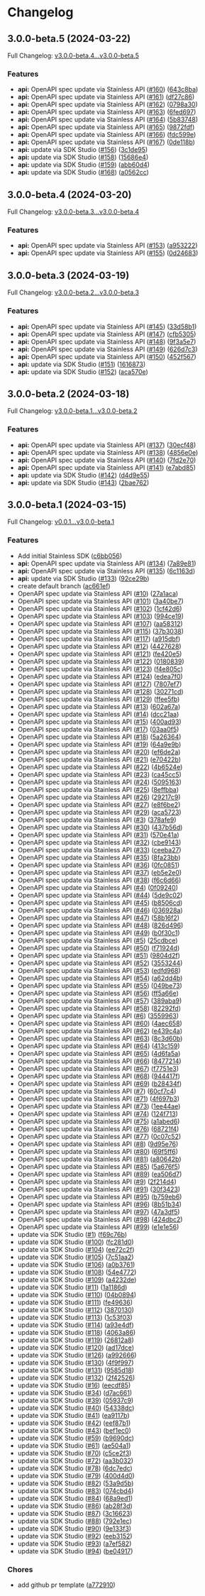 # Changelog

## 3.0.0-beta.5 (2024-03-22)

Full Changelog: [v3.0.0-beta.4...v3.0.0-beta.5](https://github.com/cloudflare/cloudflare-python/compare/v3.0.0-beta.4...v3.0.0-beta.5)

### Features

* **api:** OpenAPI spec update via Stainless API ([#160](https://github.com/cloudflare/cloudflare-python/issues/160)) ([643c8ba](https://github.com/cloudflare/cloudflare-python/commit/643c8ba84324e07b43eb93fe62b1838bf1ff2abf))
* **api:** OpenAPI spec update via Stainless API ([#161](https://github.com/cloudflare/cloudflare-python/issues/161)) ([df27c86](https://github.com/cloudflare/cloudflare-python/commit/df27c862c5679893d137f93a40ff311c8dab379f))
* **api:** OpenAPI spec update via Stainless API ([#162](https://github.com/cloudflare/cloudflare-python/issues/162)) ([0798a30](https://github.com/cloudflare/cloudflare-python/commit/0798a30695a05d5b0287f09e50c340d916ceb8c1))
* **api:** OpenAPI spec update via Stainless API ([#163](https://github.com/cloudflare/cloudflare-python/issues/163)) ([6fed697](https://github.com/cloudflare/cloudflare-python/commit/6fed697d19f554b1da5852f88f823f187c5afe03))
* **api:** OpenAPI spec update via Stainless API ([#164](https://github.com/cloudflare/cloudflare-python/issues/164)) ([5b83748](https://github.com/cloudflare/cloudflare-python/commit/5b837480481d86a1dfde84aa51fcbc4d94faf273))
* **api:** OpenAPI spec update via Stainless API ([#165](https://github.com/cloudflare/cloudflare-python/issues/165)) ([9872fdf](https://github.com/cloudflare/cloudflare-python/commit/9872fdfdedd7890d829755070a4b8617c275974a))
* **api:** OpenAPI spec update via Stainless API ([#166](https://github.com/cloudflare/cloudflare-python/issues/166)) ([fdc599e](https://github.com/cloudflare/cloudflare-python/commit/fdc599eb4803544505bd07f8359705373808efb2))
* **api:** OpenAPI spec update via Stainless API ([#167](https://github.com/cloudflare/cloudflare-python/issues/167)) ([0de118b](https://github.com/cloudflare/cloudflare-python/commit/0de118b0b3137fd3bbf41bd10fc9080f76c2632a))
* **api:** update via SDK Studio ([#156](https://github.com/cloudflare/cloudflare-python/issues/156)) ([3c1de95](https://github.com/cloudflare/cloudflare-python/commit/3c1de95c64fa9bf729385a73797286a9cece4aef))
* **api:** update via SDK Studio ([#158](https://github.com/cloudflare/cloudflare-python/issues/158)) ([15686e4](https://github.com/cloudflare/cloudflare-python/commit/15686e43fbade3aeeddde96b4bddca8c4c234afa))
* **api:** update via SDK Studio ([#159](https://github.com/cloudflare/cloudflare-python/issues/159)) ([abb60d4](https://github.com/cloudflare/cloudflare-python/commit/abb60d42cd24133dfc8e9e26bb42c8031333939c))
* **api:** update via SDK Studio ([#168](https://github.com/cloudflare/cloudflare-python/issues/168)) ([a0562cc](https://github.com/cloudflare/cloudflare-python/commit/a0562ccea6066c7408e3ba5068201f51f371ee06))

## 3.0.0-beta.4 (2024-03-20)

Full Changelog: [v3.0.0-beta.3...v3.0.0-beta.4](https://github.com/cloudflare/cloudflare-python/compare/v3.0.0-beta.3...v3.0.0-beta.4)

### Features

* **api:** OpenAPI spec update via Stainless API ([#153](https://github.com/cloudflare/cloudflare-python/issues/153)) ([a953222](https://github.com/cloudflare/cloudflare-python/commit/a953222e49491b1940c19003bf712f1e6fdc6b0a))
* **api:** OpenAPI spec update via Stainless API ([#155](https://github.com/cloudflare/cloudflare-python/issues/155)) ([0d24683](https://github.com/cloudflare/cloudflare-python/commit/0d246838daf95d8803c4b0385efd21037cb9ee2e))

## 3.0.0-beta.3 (2024-03-19)

Full Changelog: [v3.0.0-beta.2...v3.0.0-beta.3](https://github.com/cloudflare/cloudflare-python/compare/v3.0.0-beta.2...v3.0.0-beta.3)

### Features

* **api:** OpenAPI spec update via Stainless API ([#145](https://github.com/cloudflare/cloudflare-python/issues/145)) ([33d58b1](https://github.com/cloudflare/cloudflare-python/commit/33d58b178fc2249fa8f6da32be863b5b7acfe4ab))
* **api:** OpenAPI spec update via Stainless API ([#147](https://github.com/cloudflare/cloudflare-python/issues/147)) ([cfb5305](https://github.com/cloudflare/cloudflare-python/commit/cfb5305aa11c7bca12d8f4c107e5c0abd62493ce))
* **api:** OpenAPI spec update via Stainless API ([#148](https://github.com/cloudflare/cloudflare-python/issues/148)) ([9f3a5e7](https://github.com/cloudflare/cloudflare-python/commit/9f3a5e7f010ab9e8544ac8132ce7fff857b72b59))
* **api:** OpenAPI spec update via Stainless API ([#149](https://github.com/cloudflare/cloudflare-python/issues/149)) ([626d7c3](https://github.com/cloudflare/cloudflare-python/commit/626d7c354caeb131738f7f42954da25d7166b969))
* **api:** OpenAPI spec update via Stainless API ([#150](https://github.com/cloudflare/cloudflare-python/issues/150)) ([452f567](https://github.com/cloudflare/cloudflare-python/commit/452f5678f486bcf483a604dc3dbc0a89d92e71f4))
* **api:** update via SDK Studio ([#151](https://github.com/cloudflare/cloudflare-python/issues/151)) ([1616873](https://github.com/cloudflare/cloudflare-python/commit/16168738ee91f8b5ef57470c5cc93b34d3eccda6))
* **api:** update via SDK Studio ([#152](https://github.com/cloudflare/cloudflare-python/issues/152)) ([aca570e](https://github.com/cloudflare/cloudflare-python/commit/aca570e2d13ad8bbef9fe8595d119d9e78c6bdc9))

## 3.0.0-beta.2 (2024-03-18)

Full Changelog: [v3.0.0-beta.1...v3.0.0-beta.2](https://github.com/cloudflare/cloudflare-python/compare/v3.0.0-beta.1...v3.0.0-beta.2)

### Features

* **api:** OpenAPI spec update via Stainless API ([#137](https://github.com/cloudflare/cloudflare-python/issues/137)) ([30ecf48](https://github.com/cloudflare/cloudflare-python/commit/30ecf488b1fe2305f7fd22fed8fa667052ca4c0e))
* **api:** OpenAPI spec update via Stainless API ([#138](https://github.com/cloudflare/cloudflare-python/issues/138)) ([4856e0e](https://github.com/cloudflare/cloudflare-python/commit/4856e0e4af5b57bce918aec60eb44f8690512734))
* **api:** OpenAPI spec update via Stainless API ([#140](https://github.com/cloudflare/cloudflare-python/issues/140)) ([7fd2e70](https://github.com/cloudflare/cloudflare-python/commit/7fd2e70044307b590cc3bfc2085321c68c8753f4))
* **api:** OpenAPI spec update via Stainless API ([#141](https://github.com/cloudflare/cloudflare-python/issues/141)) ([e7abd85](https://github.com/cloudflare/cloudflare-python/commit/e7abd856623e8d4a63ef6166bed7781875771701))
* **api:** update via SDK Studio ([#142](https://github.com/cloudflare/cloudflare-python/issues/142)) ([d4d9e55](https://github.com/cloudflare/cloudflare-python/commit/d4d9e55eb214c6fa23b1ffb764fe286298b331b9))
* **api:** update via SDK Studio ([#143](https://github.com/cloudflare/cloudflare-python/issues/143)) ([2bae762](https://github.com/cloudflare/cloudflare-python/commit/2bae762927071a1c33647100e60ac43341fe7773))

## 3.0.0-beta.1 (2024-03-15)

Full Changelog: [v0.0.1...v3.0.0-beta.1](https://github.com/cloudflare/cloudflare-python/compare/v0.0.1...v3.0.0-beta.1)

### Features

* Add initial Stainless SDK ([c6bb056](https://github.com/cloudflare/cloudflare-python/commit/c6bb0560d076b63668364df8d8b5140220691eba))
* **api:** OpenAPI spec update via Stainless API ([#134](https://github.com/cloudflare/cloudflare-python/issues/134)) ([7a89e81](https://github.com/cloudflare/cloudflare-python/commit/7a89e81c93f11cbc124478ad5ff7497721e43f2b))
* **api:** OpenAPI spec update via Stainless API ([#135](https://github.com/cloudflare/cloudflare-python/issues/135)) ([6c1163d](https://github.com/cloudflare/cloudflare-python/commit/6c1163db0905b16798f5bd3f015174714d1bd6ee))
* **api:** update via SDK Studio ([#133](https://github.com/cloudflare/cloudflare-python/issues/133)) ([92ce29b](https://github.com/cloudflare/cloudflare-python/commit/92ce29b44d36c09014b8de152a8526f9fdf08f74))
* create default branch ([ac661ef](https://github.com/cloudflare/cloudflare-python/commit/ac661efa84535f75545a6f700c79862bc34826b5))
* OpenAPI spec update via Stainless API ([#10](https://github.com/cloudflare/cloudflare-python/issues/10)) ([27a1aca](https://github.com/cloudflare/cloudflare-python/commit/27a1acaee0ee2a36ba1b44d73a76d47ccbc9366f))
* OpenAPI spec update via Stainless API ([#101](https://github.com/cloudflare/cloudflare-python/issues/101)) ([3a40be7](https://github.com/cloudflare/cloudflare-python/commit/3a40be730812354af46b0b4fac7f15d7e53f3552))
* OpenAPI spec update via Stainless API ([#102](https://github.com/cloudflare/cloudflare-python/issues/102)) ([1cf42d6](https://github.com/cloudflare/cloudflare-python/commit/1cf42d6ae76093fa54ff35446704b13d1d02f57f))
* OpenAPI spec update via Stainless API ([#103](https://github.com/cloudflare/cloudflare-python/issues/103)) ([994ce19](https://github.com/cloudflare/cloudflare-python/commit/994ce19d42b5a731be3f58027be01a74f5e79697))
* OpenAPI spec update via Stainless API ([#107](https://github.com/cloudflare/cloudflare-python/issues/107)) ([aa58312](https://github.com/cloudflare/cloudflare-python/commit/aa583121b993636c13e8ddc684603b54b387a206))
* OpenAPI spec update via Stainless API ([#115](https://github.com/cloudflare/cloudflare-python/issues/115)) ([37b3038](https://github.com/cloudflare/cloudflare-python/commit/37b30382a38e15f031482e70487be0c76f496fa5))
* OpenAPI spec update via Stainless API ([#117](https://github.com/cloudflare/cloudflare-python/issues/117)) ([a915dbf](https://github.com/cloudflare/cloudflare-python/commit/a915dbfcf0cef18f6da15d480372be4db25583dd))
* OpenAPI spec update via Stainless API ([#12](https://github.com/cloudflare/cloudflare-python/issues/12)) ([4427628](https://github.com/cloudflare/cloudflare-python/commit/44276283da6b80ac9f9f97d1ef2c77ec7135633a))
* OpenAPI spec update via Stainless API ([#121](https://github.com/cloudflare/cloudflare-python/issues/121)) ([fe420e5](https://github.com/cloudflare/cloudflare-python/commit/fe420e57b0d95daff403b871cfb4a1c3ca4cc8b0))
* OpenAPI spec update via Stainless API ([#122](https://github.com/cloudflare/cloudflare-python/issues/122)) ([0180839](https://github.com/cloudflare/cloudflare-python/commit/01808399b7a39ac06107ed63ec44e556aaf7fbf1))
* OpenAPI spec update via Stainless API ([#123](https://github.com/cloudflare/cloudflare-python/issues/123)) ([f4e805c](https://github.com/cloudflare/cloudflare-python/commit/f4e805c88bd7b3a863c819b8cdd8d41fdacc066f))
* OpenAPI spec update via Stainless API ([#124](https://github.com/cloudflare/cloudflare-python/issues/124)) ([edea7f0](https://github.com/cloudflare/cloudflare-python/commit/edea7f0ed63a78f9dd509a85af5dea55c7fd84f8))
* OpenAPI spec update via Stainless API ([#127](https://github.com/cloudflare/cloudflare-python/issues/127)) ([7807ef7](https://github.com/cloudflare/cloudflare-python/commit/7807ef75c597d6a28703427d182c23b827e86db8))
* OpenAPI spec update via Stainless API ([#128](https://github.com/cloudflare/cloudflare-python/issues/128)) ([30271cd](https://github.com/cloudflare/cloudflare-python/commit/30271cd4fd04c43669d341cee3278c90751a8b9d))
* OpenAPI spec update via Stainless API ([#129](https://github.com/cloudflare/cloudflare-python/issues/129)) ([ffee5fb](https://github.com/cloudflare/cloudflare-python/commit/ffee5fb3d680a688b2a79676bd07c77f1a1b9eb6))
* OpenAPI spec update via Stainless API ([#13](https://github.com/cloudflare/cloudflare-python/issues/13)) ([602a67a](https://github.com/cloudflare/cloudflare-python/commit/602a67a65d78c2c8a2a8d85a85da2f7ecf2519dd))
* OpenAPI spec update via Stainless API ([#14](https://github.com/cloudflare/cloudflare-python/issues/14)) ([dcc21aa](https://github.com/cloudflare/cloudflare-python/commit/dcc21aa98f30df4fd0f441ce63d0904786dc01ad))
* OpenAPI spec update via Stainless API ([#15](https://github.com/cloudflare/cloudflare-python/issues/15)) ([400ad93](https://github.com/cloudflare/cloudflare-python/commit/400ad9335464875a924b4310d2a20ff29dfa3ac2))
* OpenAPI spec update via Stainless API ([#17](https://github.com/cloudflare/cloudflare-python/issues/17)) ([03aa0f5](https://github.com/cloudflare/cloudflare-python/commit/03aa0f52fc25ad114cca45895557dc3596332664))
* OpenAPI spec update via Stainless API ([#18](https://github.com/cloudflare/cloudflare-python/issues/18)) ([5a26364](https://github.com/cloudflare/cloudflare-python/commit/5a26364ad5ca07abce8cce308f0a4986bde807b2))
* OpenAPI spec update via Stainless API ([#19](https://github.com/cloudflare/cloudflare-python/issues/19)) ([64a9e9b](https://github.com/cloudflare/cloudflare-python/commit/64a9e9b34b25cc739e7e0507bdad5b945a6382d6))
* OpenAPI spec update via Stainless API ([#20](https://github.com/cloudflare/cloudflare-python/issues/20)) ([ef6de2a](https://github.com/cloudflare/cloudflare-python/commit/ef6de2a9b24312e07cadfb98701992c1b8051b2f))
* OpenAPI spec update via Stainless API ([#21](https://github.com/cloudflare/cloudflare-python/issues/21)) ([e70422b](https://github.com/cloudflare/cloudflare-python/commit/e70422bc56b868be37656ea883d7cc503018e88a))
* OpenAPI spec update via Stainless API ([#22](https://github.com/cloudflare/cloudflare-python/issues/22)) ([4b6524e](https://github.com/cloudflare/cloudflare-python/commit/4b6524e23942ee871aceeb219ac598592669a3d7))
* OpenAPI spec update via Stainless API ([#23](https://github.com/cloudflare/cloudflare-python/issues/23)) ([ca45cc5](https://github.com/cloudflare/cloudflare-python/commit/ca45cc56dd8b63bba2e42c334959ff62fdca0669))
* OpenAPI spec update via Stainless API ([#24](https://github.com/cloudflare/cloudflare-python/issues/24)) ([5095163](https://github.com/cloudflare/cloudflare-python/commit/5095163353db54e0cfd15ffca3de92d966eefa14))
* OpenAPI spec update via Stainless API ([#25](https://github.com/cloudflare/cloudflare-python/issues/25)) ([8effbba](https://github.com/cloudflare/cloudflare-python/commit/8effbba64c2334639154259d8e42a931c294e39e))
* OpenAPI spec update via Stainless API ([#26](https://github.com/cloudflare/cloudflare-python/issues/26)) ([29217c9](https://github.com/cloudflare/cloudflare-python/commit/29217c99010fe967c5c294acc0a18037272ba5d1))
* OpenAPI spec update via Stainless API ([#27](https://github.com/cloudflare/cloudflare-python/issues/27)) ([e8f6be2](https://github.com/cloudflare/cloudflare-python/commit/e8f6be2751a7c1cb96ab0187414ac8ee94fb74d6))
* OpenAPI spec update via Stainless API ([#29](https://github.com/cloudflare/cloudflare-python/issues/29)) ([aca5723](https://github.com/cloudflare/cloudflare-python/commit/aca57232e107336892c570b68f7b23a251d03019))
* OpenAPI spec update via Stainless API ([#3](https://github.com/cloudflare/cloudflare-python/issues/3)) ([378afe9](https://github.com/cloudflare/cloudflare-python/commit/378afe990e4be8811ce51651ff4c521984a8e2a1))
* OpenAPI spec update via Stainless API ([#30](https://github.com/cloudflare/cloudflare-python/issues/30)) ([437b56d](https://github.com/cloudflare/cloudflare-python/commit/437b56daf7a1d6fd91277d831ae74d7cecffd269))
* OpenAPI spec update via Stainless API ([#31](https://github.com/cloudflare/cloudflare-python/issues/31)) ([570e41a](https://github.com/cloudflare/cloudflare-python/commit/570e41a8293722e0499571c8869cba8f27f39340))
* OpenAPI spec update via Stainless API ([#32](https://github.com/cloudflare/cloudflare-python/issues/32)) ([cbe9143](https://github.com/cloudflare/cloudflare-python/commit/cbe914378c276175b43f56b9ce9777ab20b38cbc))
* OpenAPI spec update via Stainless API ([#33](https://github.com/cloudflare/cloudflare-python/issues/33)) ([ceeba27](https://github.com/cloudflare/cloudflare-python/commit/ceeba271e3203d63fae71a27fb5159f9e3150e98))
* OpenAPI spec update via Stainless API ([#35](https://github.com/cloudflare/cloudflare-python/issues/35)) ([8fa23bb](https://github.com/cloudflare/cloudflare-python/commit/8fa23bb7951d0da6751b19dd88b5b247e72c1f89))
* OpenAPI spec update via Stainless API ([#36](https://github.com/cloudflare/cloudflare-python/issues/36)) ([0fc0851](https://github.com/cloudflare/cloudflare-python/commit/0fc0851069322cb46c5b9da70de392ad3007b0f0))
* OpenAPI spec update via Stainless API ([#37](https://github.com/cloudflare/cloudflare-python/issues/37)) ([eb5e2e0](https://github.com/cloudflare/cloudflare-python/commit/eb5e2e06aeb74d9d2e75da5d6e194c81cf801caa))
* OpenAPI spec update via Stainless API ([#38](https://github.com/cloudflare/cloudflare-python/issues/38)) ([f6c6d66](https://github.com/cloudflare/cloudflare-python/commit/f6c6d6658049274ff5b7df43197128209a1741af))
* OpenAPI spec update via Stainless API ([#4](https://github.com/cloudflare/cloudflare-python/issues/4)) ([0f09240](https://github.com/cloudflare/cloudflare-python/commit/0f09240f33f822c75e718b8e7979fec42d7bc399))
* OpenAPI spec update via Stainless API ([#44](https://github.com/cloudflare/cloudflare-python/issues/44)) ([5de9c02](https://github.com/cloudflare/cloudflare-python/commit/5de9c02b6abb6b25559154ce24d245611d1b8233))
* OpenAPI spec update via Stainless API ([#45](https://github.com/cloudflare/cloudflare-python/issues/45)) ([b8506cd](https://github.com/cloudflare/cloudflare-python/commit/b8506cd7d8b800e714403a80b4e55ab07d38aae7))
* OpenAPI spec update via Stainless API ([#46](https://github.com/cloudflare/cloudflare-python/issues/46)) ([036928a](https://github.com/cloudflare/cloudflare-python/commit/036928a4ee91bfde82134d9f4b4c53c5377a6eec))
* OpenAPI spec update via Stainless API ([#47](https://github.com/cloudflare/cloudflare-python/issues/47)) ([58b16f2](https://github.com/cloudflare/cloudflare-python/commit/58b16f2ed06e3bd0fe093ef45c99678df7a70bb3))
* OpenAPI spec update via Stainless API ([#48](https://github.com/cloudflare/cloudflare-python/issues/48)) ([826d496](https://github.com/cloudflare/cloudflare-python/commit/826d4969a8949128308552e67ddf0f5ee8ffb2fb))
* OpenAPI spec update via Stainless API ([#49](https://github.com/cloudflare/cloudflare-python/issues/49)) ([b0f30c1](https://github.com/cloudflare/cloudflare-python/commit/b0f30c1ebe918477cf4c7a5a7191acb1ffa78e76))
* OpenAPI spec update via Stainless API ([#5](https://github.com/cloudflare/cloudflare-python/issues/5)) ([25cdbce](https://github.com/cloudflare/cloudflare-python/commit/25cdbced97a207b07c1856dbc83f58ce6add83be))
* OpenAPI spec update via Stainless API ([#50](https://github.com/cloudflare/cloudflare-python/issues/50)) ([f71924d](https://github.com/cloudflare/cloudflare-python/commit/f71924d3c0b439ebe309e059b6cbaa366bb4a7a6))
* OpenAPI spec update via Stainless API ([#51](https://github.com/cloudflare/cloudflare-python/issues/51)) ([9804d2f](https://github.com/cloudflare/cloudflare-python/commit/9804d2fbd6a46c9c8c8f84964a1f260e895ed38c))
* OpenAPI spec update via Stainless API ([#52](https://github.com/cloudflare/cloudflare-python/issues/52)) ([3553244](https://github.com/cloudflare/cloudflare-python/commit/3553244147974559d855cd13b6e8c3475ce6d396))
* OpenAPI spec update via Stainless API ([#53](https://github.com/cloudflare/cloudflare-python/issues/53)) ([edfd968](https://github.com/cloudflare/cloudflare-python/commit/edfd9688c3aeaeec684ac704b8703027c636a0d9))
* OpenAPI spec update via Stainless API ([#54](https://github.com/cloudflare/cloudflare-python/issues/54)) ([a62dd4b](https://github.com/cloudflare/cloudflare-python/commit/a62dd4b276479ea36f5ede267ba841485edbb528))
* OpenAPI spec update via Stainless API ([#55](https://github.com/cloudflare/cloudflare-python/issues/55)) ([049be73](https://github.com/cloudflare/cloudflare-python/commit/049be7347f5d1fef2bc92fff73d3ef383cacc9ea))
* OpenAPI spec update via Stainless API ([#56](https://github.com/cloudflare/cloudflare-python/issues/56)) ([ff5a66e](https://github.com/cloudflare/cloudflare-python/commit/ff5a66ea0793b24137045b2e00ff5de2be17d862))
* OpenAPI spec update via Stainless API ([#57](https://github.com/cloudflare/cloudflare-python/issues/57)) ([389aba9](https://github.com/cloudflare/cloudflare-python/commit/389aba9588d58f6583b95f9a4a213a02fafddbdd))
* OpenAPI spec update via Stainless API ([#58](https://github.com/cloudflare/cloudflare-python/issues/58)) ([82292fd](https://github.com/cloudflare/cloudflare-python/commit/82292fdd77a870728585bc8fb66e956c427465dc))
* OpenAPI spec update via Stainless API ([#6](https://github.com/cloudflare/cloudflare-python/issues/6)) ([3559963](https://github.com/cloudflare/cloudflare-python/commit/35599638a8eb7dfce0c612006fc23f5ebe593b77))
* OpenAPI spec update via Stainless API ([#60](https://github.com/cloudflare/cloudflare-python/issues/60)) ([4aec658](https://github.com/cloudflare/cloudflare-python/commit/4aec658151225747d4e30cabf12734417f23a323))
* OpenAPI spec update via Stainless API ([#62](https://github.com/cloudflare/cloudflare-python/issues/62)) ([e439c4a](https://github.com/cloudflare/cloudflare-python/commit/e439c4a4179a55d4f79de6e12d0f78825e26d00d))
* OpenAPI spec update via Stainless API ([#63](https://github.com/cloudflare/cloudflare-python/issues/63)) ([8c3d60b](https://github.com/cloudflare/cloudflare-python/commit/8c3d60b3e87323ed154395f53d417baa5314a051))
* OpenAPI spec update via Stainless API ([#64](https://github.com/cloudflare/cloudflare-python/issues/64)) ([413c159](https://github.com/cloudflare/cloudflare-python/commit/413c1596e1e930376d9e0c308f5ed5b9dd823bd0))
* OpenAPI spec update via Stainless API ([#65](https://github.com/cloudflare/cloudflare-python/issues/65)) ([4d6fa5a](https://github.com/cloudflare/cloudflare-python/commit/4d6fa5a5f6538a67c9d89df0d3f4c0fc231094bb))
* OpenAPI spec update via Stainless API ([#66](https://github.com/cloudflare/cloudflare-python/issues/66)) ([8477214](https://github.com/cloudflare/cloudflare-python/commit/84772143d7dc420e5bec74dad51062827fdf0427))
* OpenAPI spec update via Stainless API ([#67](https://github.com/cloudflare/cloudflare-python/issues/67)) ([f7751e3](https://github.com/cloudflare/cloudflare-python/commit/f7751e3588c17d28e62f21df6018b45e0a160e40))
* OpenAPI spec update via Stainless API ([#68](https://github.com/cloudflare/cloudflare-python/issues/68)) ([944417f](https://github.com/cloudflare/cloudflare-python/commit/944417fbff03115814be8d5d48bdf6c5e9edf779))
* OpenAPI spec update via Stainless API ([#69](https://github.com/cloudflare/cloudflare-python/issues/69)) ([b28434f](https://github.com/cloudflare/cloudflare-python/commit/b28434fd66addff044c416b1892915f60b0c9b20))
* OpenAPI spec update via Stainless API ([#7](https://github.com/cloudflare/cloudflare-python/issues/7)) ([60cf7c4](https://github.com/cloudflare/cloudflare-python/commit/60cf7c4d19fcc44a3e0a192e8ddcfb76004dca8d))
* OpenAPI spec update via Stainless API ([#71](https://github.com/cloudflare/cloudflare-python/issues/71)) ([4f697b3](https://github.com/cloudflare/cloudflare-python/commit/4f697b33cfdeaa628d8625416c7bb087451566b6))
* OpenAPI spec update via Stainless API ([#73](https://github.com/cloudflare/cloudflare-python/issues/73)) ([1ee44ae](https://github.com/cloudflare/cloudflare-python/commit/1ee44ae27862e34c7a5f6d376e0515a36a50f7a1))
* OpenAPI spec update via Stainless API ([#74](https://github.com/cloudflare/cloudflare-python/issues/74)) ([124f713](https://github.com/cloudflare/cloudflare-python/commit/124f713b5c945a4196769dab76641264ca2ae5fb))
* OpenAPI spec update via Stainless API ([#75](https://github.com/cloudflare/cloudflare-python/issues/75)) ([a1abed6](https://github.com/cloudflare/cloudflare-python/commit/a1abed6a146e8d5977079b1de08669fd76b1a3ed))
* OpenAPI spec update via Stainless API ([#76](https://github.com/cloudflare/cloudflare-python/issues/76)) ([68721f4](https://github.com/cloudflare/cloudflare-python/commit/68721f43df5df1f1b2575815541bb9ce111684ed))
* OpenAPI spec update via Stainless API ([#77](https://github.com/cloudflare/cloudflare-python/issues/77)) ([0c07c52](https://github.com/cloudflare/cloudflare-python/commit/0c07c523adcd74aeb02378889c6558e0965e2885))
* OpenAPI spec update via Stainless API ([#8](https://github.com/cloudflare/cloudflare-python/issues/8)) ([9d95e76](https://github.com/cloudflare/cloudflare-python/commit/9d95e76dbfd9d261593aec3ac4792d2fdacf6a00))
* OpenAPI spec update via Stainless API ([#80](https://github.com/cloudflare/cloudflare-python/issues/80)) ([69f5ff6](https://github.com/cloudflare/cloudflare-python/commit/69f5ff625dbe136327746d855df7f373ff92a807))
* OpenAPI spec update via Stainless API ([#81](https://github.com/cloudflare/cloudflare-python/issues/81)) ([a80642b](https://github.com/cloudflare/cloudflare-python/commit/a80642b9a5441378a3c903dc153f84e3774964b7))
* OpenAPI spec update via Stainless API ([#85](https://github.com/cloudflare/cloudflare-python/issues/85)) ([5a676f5](https://github.com/cloudflare/cloudflare-python/commit/5a676f5b0a7186cf97d3025b8062f20d8b7db7e4))
* OpenAPI spec update via Stainless API ([#89](https://github.com/cloudflare/cloudflare-python/issues/89)) ([ea506d7](https://github.com/cloudflare/cloudflare-python/commit/ea506d71ee987b2dfe59cb7b7b407ae888b05357))
* OpenAPI spec update via Stainless API ([#9](https://github.com/cloudflare/cloudflare-python/issues/9)) ([2f214d4](https://github.com/cloudflare/cloudflare-python/commit/2f214d4c05b58a7eed2b0874009f7e51adbd8e52))
* OpenAPI spec update via Stainless API ([#91](https://github.com/cloudflare/cloudflare-python/issues/91)) ([30f3423](https://github.com/cloudflare/cloudflare-python/commit/30f3423a0dc65913f96247069f5393a4e1a2ad65))
* OpenAPI spec update via Stainless API ([#95](https://github.com/cloudflare/cloudflare-python/issues/95)) ([b759eb6](https://github.com/cloudflare/cloudflare-python/commit/b759eb6216eaffda5e1f5b9af71b5927b786ec79))
* OpenAPI spec update via Stainless API ([#96](https://github.com/cloudflare/cloudflare-python/issues/96)) ([8b51b34](https://github.com/cloudflare/cloudflare-python/commit/8b51b34530a38fd2069c8bcc0838582b02723b2f))
* OpenAPI spec update via Stainless API ([#97](https://github.com/cloudflare/cloudflare-python/issues/97)) ([47a3df5](https://github.com/cloudflare/cloudflare-python/commit/47a3df51773e7428370b7837ede2efa9e5bf74dd))
* OpenAPI spec update via Stainless API ([#98](https://github.com/cloudflare/cloudflare-python/issues/98)) ([424dbc2](https://github.com/cloudflare/cloudflare-python/commit/424dbc2372b985e8d0217a1562f3d07be5ea1b6f))
* OpenAPI spec update via Stainless API ([#99](https://github.com/cloudflare/cloudflare-python/issues/99)) ([e1e1e56](https://github.com/cloudflare/cloudflare-python/commit/e1e1e564d762e3c4f63c9f617051841ae1186c13))
* update via SDK Studio ([#1](https://github.com/cloudflare/cloudflare-python/issues/1)) ([f69c76b](https://github.com/cloudflare/cloudflare-python/commit/f69c76b518077890eb800f7c6f272d18e8f3cf3f))
* update via SDK Studio ([#100](https://github.com/cloudflare/cloudflare-python/issues/100)) ([fc281d0](https://github.com/cloudflare/cloudflare-python/commit/fc281d0e2eba3c78f9ee2240c0f84eb51e8453eb))
* update via SDK Studio ([#104](https://github.com/cloudflare/cloudflare-python/issues/104)) ([ee72c2f](https://github.com/cloudflare/cloudflare-python/commit/ee72c2ff19fbec6cb31eb594f834593af6ae3f6e))
* update via SDK Studio ([#105](https://github.com/cloudflare/cloudflare-python/issues/105)) ([7c51aa2](https://github.com/cloudflare/cloudflare-python/commit/7c51aa21e74ec556f48b8b386152e1861f2bf0d7))
* update via SDK Studio ([#106](https://github.com/cloudflare/cloudflare-python/issues/106)) ([a0b3761](https://github.com/cloudflare/cloudflare-python/commit/a0b37611dc47230ed232f841bf7893bd60b4d1e6))
* update via SDK Studio ([#108](https://github.com/cloudflare/cloudflare-python/issues/108)) ([54e4772](https://github.com/cloudflare/cloudflare-python/commit/54e4772b8eda2b8ab8a8becb72a2f26c9df7a0f9))
* update via SDK Studio ([#109](https://github.com/cloudflare/cloudflare-python/issues/109)) ([a4232de](https://github.com/cloudflare/cloudflare-python/commit/a4232de00d3426ba7cc9cb21f76486a62384bb7e))
* update via SDK Studio ([#11](https://github.com/cloudflare/cloudflare-python/issues/11)) ([1a1186d](https://github.com/cloudflare/cloudflare-python/commit/1a1186d980190b0d68d6825fb8408af15bfa7cd5))
* update via SDK Studio ([#110](https://github.com/cloudflare/cloudflare-python/issues/110)) ([04b0894](https://github.com/cloudflare/cloudflare-python/commit/04b08940392e42222653c7a41c9cbaa1ea52d830))
* update via SDK Studio ([#111](https://github.com/cloudflare/cloudflare-python/issues/111)) ([fe49636](https://github.com/cloudflare/cloudflare-python/commit/fe49636b9482b23381a93d5cf7a7475edf2ed6f2))
* update via SDK Studio ([#112](https://github.com/cloudflare/cloudflare-python/issues/112)) ([3870130](https://github.com/cloudflare/cloudflare-python/commit/3870130f7abe7ea6a386512821f1a5dfe1cc7ee7))
* update via SDK Studio ([#113](https://github.com/cloudflare/cloudflare-python/issues/113)) ([1c53f03](https://github.com/cloudflare/cloudflare-python/commit/1c53f03d252be3f4569544365bb638c95a40643c))
* update via SDK Studio ([#114](https://github.com/cloudflare/cloudflare-python/issues/114)) ([a93e4df](https://github.com/cloudflare/cloudflare-python/commit/a93e4df6a7473735d6b074fce6299d9c248d7534))
* update via SDK Studio ([#118](https://github.com/cloudflare/cloudflare-python/issues/118)) ([4063a86](https://github.com/cloudflare/cloudflare-python/commit/4063a8621565475bf68f77ae7896fbdec6f7cbd8))
* update via SDK Studio ([#119](https://github.com/cloudflare/cloudflare-python/issues/119)) ([26812a8](https://github.com/cloudflare/cloudflare-python/commit/26812a8eca0b5be383b6bfdd63e8e43a1cb4f337))
* update via SDK Studio ([#120](https://github.com/cloudflare/cloudflare-python/issues/120)) ([ad17dce](https://github.com/cloudflare/cloudflare-python/commit/ad17dce4687471c3b1e5da9ed4f296d841dc7991))
* update via SDK Studio ([#126](https://github.com/cloudflare/cloudflare-python/issues/126)) ([a992666](https://github.com/cloudflare/cloudflare-python/commit/a9926664f25c82a5b3068cc9e72ace94c1ed435c))
* update via SDK Studio ([#130](https://github.com/cloudflare/cloudflare-python/issues/130)) ([4f9f997](https://github.com/cloudflare/cloudflare-python/commit/4f9f9974ee36767910a867e3cd4931b51d1ad1a4))
* update via SDK Studio ([#131](https://github.com/cloudflare/cloudflare-python/issues/131)) ([9585d18](https://github.com/cloudflare/cloudflare-python/commit/9585d1866f0f47a5c82f6b1c91d67522d1db8c42))
* update via SDK Studio ([#132](https://github.com/cloudflare/cloudflare-python/issues/132)) ([2f42526](https://github.com/cloudflare/cloudflare-python/commit/2f4252639eb556f31456c70c9916040a8418b0cb))
* update via SDK Studio ([#16](https://github.com/cloudflare/cloudflare-python/issues/16)) ([eecdf85](https://github.com/cloudflare/cloudflare-python/commit/eecdf858a8e9090e8e120a6f046078a182b32139))
* update via SDK Studio ([#34](https://github.com/cloudflare/cloudflare-python/issues/34)) ([d7ac661](https://github.com/cloudflare/cloudflare-python/commit/d7ac661cb4e55d595b5676c3d9ed4ae8d9b77994))
* update via SDK Studio ([#39](https://github.com/cloudflare/cloudflare-python/issues/39)) ([05937c9](https://github.com/cloudflare/cloudflare-python/commit/05937c955a2c748e59b786cd7c687daf2a60d0c9))
* update via SDK Studio ([#40](https://github.com/cloudflare/cloudflare-python/issues/40)) ([54338dc](https://github.com/cloudflare/cloudflare-python/commit/54338dc81dd88df5e67c155673b2befbf856a7c4))
* update via SDK Studio ([#41](https://github.com/cloudflare/cloudflare-python/issues/41)) ([ea9117b](https://github.com/cloudflare/cloudflare-python/commit/ea9117bcb2ae2223c63acd26dfd1b9229bdd0879))
* update via SDK Studio ([#42](https://github.com/cloudflare/cloudflare-python/issues/42)) ([eef87b1](https://github.com/cloudflare/cloudflare-python/commit/eef87b17a5de692b2dab6cc821cc7f897a4a96aa))
* update via SDK Studio ([#43](https://github.com/cloudflare/cloudflare-python/issues/43)) ([bef1ec0](https://github.com/cloudflare/cloudflare-python/commit/bef1ec0936adeea9ccd544ab2426f5ba3b7634a0))
* update via SDK Studio ([#59](https://github.com/cloudflare/cloudflare-python/issues/59)) ([b9690dc](https://github.com/cloudflare/cloudflare-python/commit/b9690dce248c852548df35a5e38ccc33a081dfee))
* update via SDK Studio ([#61](https://github.com/cloudflare/cloudflare-python/issues/61)) ([ae504a1](https://github.com/cloudflare/cloudflare-python/commit/ae504a174f1a65038b4d89be4edff0dbe1e69099))
* update via SDK Studio ([#70](https://github.com/cloudflare/cloudflare-python/issues/70)) ([c5ce2f3](https://github.com/cloudflare/cloudflare-python/commit/c5ce2f3c272f6f254ac5a6c624bf51db9f6332c3))
* update via SDK Studio ([#72](https://github.com/cloudflare/cloudflare-python/issues/72)) ([aa3b032](https://github.com/cloudflare/cloudflare-python/commit/aa3b032bb38fe066cbce137485f376e166dc6a83))
* update via SDK Studio ([#78](https://github.com/cloudflare/cloudflare-python/issues/78)) ([6dc7edc](https://github.com/cloudflare/cloudflare-python/commit/6dc7edc01b1bef942fe65967d8bec6dc0f4c3871))
* update via SDK Studio ([#79](https://github.com/cloudflare/cloudflare-python/issues/79)) ([400d4d0](https://github.com/cloudflare/cloudflare-python/commit/400d4d04c15caf57b790855f5eedc383fc0f0f49))
* update via SDK Studio ([#82](https://github.com/cloudflare/cloudflare-python/issues/82)) ([53a9d5b](https://github.com/cloudflare/cloudflare-python/commit/53a9d5b4658d8f71b17d0a22c7102c75ebe69dcf))
* update via SDK Studio ([#83](https://github.com/cloudflare/cloudflare-python/issues/83)) ([074cbd4](https://github.com/cloudflare/cloudflare-python/commit/074cbd40ebc15734ce43898105a51a8e70b127fb))
* update via SDK Studio ([#84](https://github.com/cloudflare/cloudflare-python/issues/84)) ([68a9ed1](https://github.com/cloudflare/cloudflare-python/commit/68a9ed1243662c49a28bdcf2365c81f99c1e0f4e))
* update via SDK Studio ([#86](https://github.com/cloudflare/cloudflare-python/issues/86)) ([ab28f3d](https://github.com/cloudflare/cloudflare-python/commit/ab28f3d267769791718571da92520efb68e3e012))
* update via SDK Studio ([#87](https://github.com/cloudflare/cloudflare-python/issues/87)) ([3c16623](https://github.com/cloudflare/cloudflare-python/commit/3c1662323f566d0916d665933b6c31640e8039ee))
* update via SDK Studio ([#88](https://github.com/cloudflare/cloudflare-python/issues/88)) ([792e1ec](https://github.com/cloudflare/cloudflare-python/commit/792e1ecab6baa823919458952169ad98721c66d3))
* update via SDK Studio ([#90](https://github.com/cloudflare/cloudflare-python/issues/90)) ([9e133f3](https://github.com/cloudflare/cloudflare-python/commit/9e133f3b952ae282637d1aab369655f5052b654f))
* update via SDK Studio ([#92](https://github.com/cloudflare/cloudflare-python/issues/92)) ([eeb3152](https://github.com/cloudflare/cloudflare-python/commit/eeb31525f222d351e9cc2c98d361f024b094401f))
* update via SDK Studio ([#93](https://github.com/cloudflare/cloudflare-python/issues/93)) ([a7ef582](https://github.com/cloudflare/cloudflare-python/commit/a7ef5822aa7bb64bb619ef6f66be34004016ea96))
* update via SDK Studio ([#94](https://github.com/cloudflare/cloudflare-python/issues/94)) ([be04917](https://github.com/cloudflare/cloudflare-python/commit/be049171cc6aaeb1edfa58c76430e3977941824d))


### Chores

* add github pr template ([a772910](https://github.com/cloudflare/cloudflare-python/commit/a7729102c8f99c02c876c7a591bf616c0b153089))
